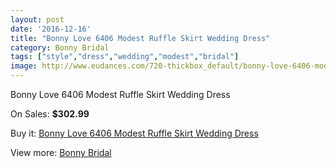 ```yaml
---
layout: post
date: '2016-12-16'
title: "Bonny Love 6406 Modest Ruffle Skirt Wedding Dress"
category: Bonny Bridal
tags: ["style","dress","wedding","modest","bridal"]
image: http://www.eudances.com/720-thickbox_default/bonny-love-6406-modest-ruffle-skirt-wedding-dress.jpg
---
```

Bonny Love 6406 Modest Ruffle Skirt Wedding Dress

On Sales: **$302.99**
<a href="https://www.eudances.com/en/bonny-bridal/230-bonny-love-6406-modest-ruffle-skirt-wedding-dress.html"><amp-img layout="responsive" width="600" height="600" src="//www.eudances.com/720-thickbox_default/bonny-love-6406-modest-ruffle-skirt-wedding-dress.jpg" alt="Bonny Love 6406 Modest Ruffle Skirt Wedding Dress 0" /></a>
<a href="https://www.eudances.com/en/bonny-bridal/230-bonny-love-6406-modest-ruffle-skirt-wedding-dress.html"><amp-img layout="responsive" width="600" height="600" src="//www.eudances.com/721-thickbox_default/bonny-love-6406-modest-ruffle-skirt-wedding-dress.jpg" alt="Bonny Love 6406 Modest Ruffle Skirt Wedding Dress 1" /></a>

Buy it: [Bonny Love 6406 Modest Ruffle Skirt Wedding Dress](https://www.eudances.com/en/bonny-bridal/230-bonny-love-6406-modest-ruffle-skirt-wedding-dress.html "Bonny Love 6406 Modest Ruffle Skirt Wedding Dress")

View more: [Bonny Bridal](https://www.eudances.com/en/3-bonny-bridal "Bonny Bridal")